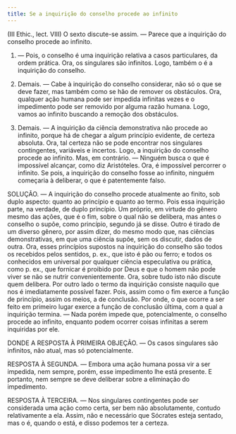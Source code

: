 ```yaml
---
title: Se a inquirição do conselho procede ao infinito
---
```


(III Ethic., lect. VIII)
  O sexto discute-se assim. ― Parece que a inquirição do conselho procede ao infinito.  

1. ― Pois, o conselho é uma inquirição relativa a casos particulares, da ordem prática. Ora, os singulares são infinitos. Logo, também o é a inquirição do conselho.  

2. Demais. ― Cabe à inquirição do conselho considerar, não só o que se deve fazer, mas também como se hão de remover os obstáculos. Ora, qualquer ação humana pode ser impedida infinitas vezes e o impedimento pode ser removido por alguma razão humana. Logo, vamos ao infinito buscando a remoção dos obstáculos.  

3. Demais. ― A inquirição da ciência demonstrativa não procede ao infinito, porque há de chegar a algum princípio evidente, de certeza absoluta. Ora, tal certeza não se pode encontrar nos singulares contingentes, variáveis e incertos. Logo, a inquirição do conselho procede ao infinito.  Mas, em contrário. ― Ninguém busca o que é impossível alcançar, como diz Aristóteles. Ora, é impossível percorrer o infinito. Se pois, a inquirição do conselho fosse ao infinito, ninguém começaria à deliberar, o que é patentemente falso.  

SOLUÇÃO. ― A inquirição do conselho procede atualmente ao finito, sob duplo aspecto: quanto ao princípio e quanto ao termo. Pois essa inquirição parte, na verdade, de duplo princípio. Um próprio, em virtude do gênero mesmo das ações, que é o fim, sobre o qual não se delibera, mas antes o conselho o supõe, como princípio, segundo já se disse. Outro é tirado de um diverso gênero, por assim dizer, do mesmo modo que, nas ciências demonstrativas, em que uma ciência supõe, sem os discutir, dados de outra. Ora, esses princípios supostos na inquirição do conselho são todos os recebidos pelos sentidos, p. ex., que isto é pão ou ferro; e todos os conhecidos em universal por qualquer ciência especulativa ou prática, como p. ex., que fornicar é proibido por Deus e que o homem não pode viver se não se nutrir convenientemente. Ora, sobre tudo isto não discute quem delibera. Por outro lado o termo da inquirição consiste naquilo que nos é imediatamente possível fazer. Pois, assim como o fim exerce a função de princípio, assim os meios, a de conclusão. Por onde, o que ocorre a ser feito em primeiro lugar exerce a função de conclusão última, com a qual a inquirição termina. ― Nada porém impede que, potencialmente, o conselho procede ao infinito, enquanto podem ocorrer coisas infinitas a serem inquiridas por ele.  

DONDE A RESPOSTA À PRIMEIRA OBJEÇÃO. — Os casos singulares são infinitos, não atual, mas só potencialmente.  

RESPOSTA À SEGUNDA. ― Embora uma ação humana possa vir a ser impedida, nem sempre, porém, esse impedimento lhe está presente. E portanto, nem sempre se deve deliberar sobre a eliminação do impedimento.  

RESPOSTA À TERCEIRA. ― Nos singulares contingentes pode ser considerada uma ação como certa, ser bem não absolutamente, contudo relativamente a ela. Assim, não e necessário que Sócrates esteja sentado, mas o é, quando o está, e disso podemos ter a certeza.